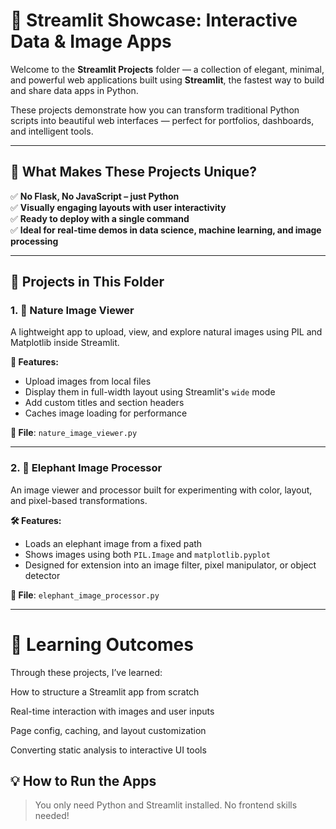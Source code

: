 # 🎨 Streamlit Showcase: Interactive Data & Image Apps

Welcome to the **Streamlit Projects** folder — a collection of elegant, minimal, and powerful web applications built using **Streamlit**, the fastest way to build and share data apps in Python.

These projects demonstrate how you can transform traditional Python scripts into beautiful web interfaces — perfect for portfolios, dashboards, and intelligent tools.

---

## 🌟 What Makes These Projects Unique?

✅ **No Flask, No JavaScript – just Python**  
✅ **Visually engaging layouts with user interactivity**  
✅ **Ready to deploy with a single command**  
✅ **Ideal for real-time demos in data science, machine learning, and image processing**

---

## 📂 Projects in This Folder

### 1. 🌿 Nature Image Viewer

A lightweight app to upload, view, and explore natural images using PIL and Matplotlib inside Streamlit.

**🔧 Features:**
- Upload images from local files
- Display them in full-width layout using Streamlit's `wide` mode
- Add custom titles and section headers
- Caches image loading for performance

**📁 File**: `nature_image_viewer.py`

---

### 2. 🐘 Elephant Image Processor

An image viewer and processor built for experimenting with color, layout, and pixel-based transformations.

**🛠️ Features:**
- Loads an elephant image from a fixed path
- Shows images using both `PIL.Image` and `matplotlib.pyplot`
- Designed for extension into an image filter, pixel manipulator, or object detector

**📁 File**: `elephant_image_processor.py`

---
# 📌 Learning Outcomes

Through these projects, I’ve learned:

How to structure a Streamlit app from scratch

Real-time interaction with images and user inputs

Page config, caching, and layout customization

Converting static analysis to interactive UI tools



## 💡 How to Run the Apps

> You only need Python and Streamlit installed. No frontend skills needed!


